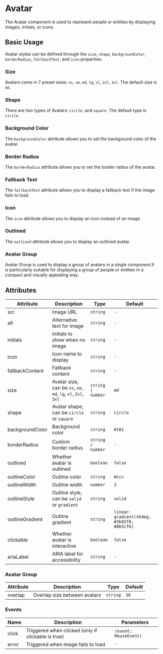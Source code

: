  # Avatar

The Avatar component is used to represent people or entities by displaying images, initials, or icons.

## Basic Usage

Avatar styles can be defined through the `size`, `shape`, `backgroundColor`, `borderRadius`, `fallbackText`, and `icon` properties.

### Size
Avatars come in 7 preset sizes: `xs`, `sm`, `md`, `lg`, `xl`, `2xl`, `3xl`. The default size is `md`.

<demo github="https://github.com/Onion-L/onionl-ui/tree/main/packages/components/avatar" vue="../demo/avatar/size.vue"  />

### Shape
There are two types of Avatars: `circle`, and `square`. The default type is `circle`.

<demo github="https://github.com/Onion-L/onionl-ui/tree/main/packages/components/avatar" vue="../demo/avatar/shape.vue"  />

### Background Color
The `backgroundColor` attribute allows you to set the background color of the avatar.

<demo github="https://github.com/Onion-L/onionl-ui/tree/main/packages/components/avatar" vue="../demo/avatar/backgroundColor.vue"  />

### Border Radius
The `borderRadius` attribute allows you to set the border radius of the avatar.

<demo github="https://github.com/Onion-L/onionl-ui/tree/main/packages/components/avatar" vue="../demo/avatar/borderRadius.vue"  />

### Fallback Text
The `fallbackText` attribute allows you to display a fallback text if the image fails to load.

<demo github="https://github.com/Onion-L/onionl-ui/tree/main/packages/components/avatar" vue="../demo/avatar/fallback.vue"  />

### Icon
The `icon` attribute allows you to display an icon instead of an image.

<demo github="https://github.com/Onion-L/onionl-ui/tree/main/packages/components/avatar" vue="../demo/avatar/icon.vue"  />

### Outlined
The `outlined` attribute allows you to display an outlined avatar.

<demo github="https://github.com/Onion-L/onionl-ui/tree/main/packages/components/avatar" vue="../demo/avatar/outline.vue"  />

### Avatar Group

Avatar Group is used to display a group of avatars in a single component.It is particularly suitable for displaying a group of people or entities in a compact and visually appealing way.

<demo github="https://github.com/Onion-L/onionl-ui/tree/main/packages/components/avatar" vue="../demo/avatar/group.vue"  />

## Attributes

| Attribute | Description | Type | Default |
| -------- | ----------- | ---- | ------- |
| src | Image URL | `string` | `-` |
| alt | Alternative text for image | `string` | `-` |
| initials | Initials to show when no image | `string` | `-` |
| icon | Icon name to display | `string` | `-` |
| fallbackContent | Fallback content | `string` | `-` |
| size | Avatar size, can be `xs`, `sm`, `md`, `lg`, `xl`, `2xl`, `3xl` | `string \| number` | `md` |
| shape | Avatar shape, can be `circle` or `square` | `string` | `circle` |
| backgroundColor | Background color | `string` | `#101` |
| borderRadius | Custom border radius | `string / number` | `-` |
| outlined | Whether avatar is outlined | `boolean` | `false` |
| outlineColor | Outline color | `string` | `#ccc` |
| outlineWidth | Outline width | `number` | `3` |
| outlineStyle | Outline style, can be `solid` or `gradient` | `string` | `solid` |
| outlineGradient | Outline gradient | `string` | `linear-gradient(45deg, #3b82f6, #8b5cf6)` |
| clickable | Whether avatar is interactive | `boolean` | `false` |
| ariaLabel | ARIA label for accessibility | `string` | `-` |

### Avatar Group

| Attribute | Description | Type | Default |
| ------------- | --------------- | -------- | ------- |
| overlap | Overlap size between avatars | `string` | `30`|

### Events

| Name | Description | Parameters |
|------|-------------|------------|
| click | Triggered when clicked (only if clickable is true) | `(event: MouseEvent)` |
| error | Triggered when image fails to load | `-` |

